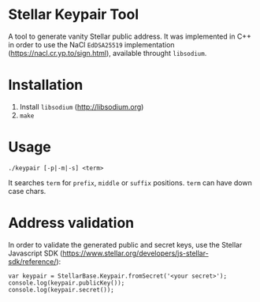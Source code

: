 # Stellar Keypair Tool
A tool to generate vanity Stellar public address. It was implemented in C++ in order to use the NaCl `EdDSA25519` implementation (https://nacl.cr.yp.to/sign.html), available throught `libsodium`.

# Installation
1. Install `libsodium` (http://libsodium.org)
2. `make`

# Usage
`./keypair [-p|-m|-s] <term>`

It searches `term` for `prefix`, `middle` or `suffix` positions. `term` can have down case chars.

# Address validation

In order to validate the generated public and secret keys, use the Stellar Javascript SDK (https://www.stellar.org/developers/js-stellar-sdk/reference/):

```
var keypair = StellarBase.Keypair.fromSecret('<your secret>');
console.log(keypair.publicKey());
console.log(keypair.secret());
```
